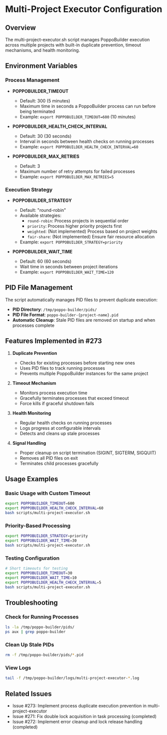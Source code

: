 # Multi-Project Executor Configuration

## Overview

The multi-project-executor.sh script manages PoppoBuilder execution across multiple projects with built-in duplicate prevention, timeout mechanisms, and health monitoring.

## Environment Variables

### Process Management

- **POPPOBUILDER_TIMEOUT**
  - Default: 300 (5 minutes)
  - Maximum time in seconds a PoppoBuilder process can run before being terminated
  - Example: `export POPPOBUILDER_TIMEOUT=600` (10 minutes)

- **POPPOBUILDER_HEALTH_CHECK_INTERVAL**
  - Default: 30 (30 seconds)
  - Interval in seconds between health checks on running processes
  - Example: `export POPPOBUILDER_HEALTH_CHECK_INTERVAL=60`

- **POPPOBUILDER_MAX_RETRIES**
  - Default: 3
  - Maximum number of retry attempts for failed processes
  - Example: `export POPPOBUILDER_MAX_RETRIES=5`

### Execution Strategy

- **POPPOBUILDER_STRATEGY**
  - Default: "round-robin"
  - Available strategies:
    - `round-robin`: Process projects in sequential order
    - `priority`: Process higher priority projects first
    - `weighted`: (Not implemented) Process based on project weights
    - `fair-share`: (Not implemented) Ensure fair resource allocation
  - Example: `export POPPOBUILDER_STRATEGY=priority`

- **POPPOBUILDER_WAIT_TIME**
  - Default: 60 (60 seconds)
  - Wait time in seconds between project iterations
  - Example: `export POPPOBUILDER_WAIT_TIME=120`

## PID File Management

The script automatically manages PID files to prevent duplicate execution:

- **PID Directory**: `/tmp/poppo-builder/pids/`
- **PID File Format**: `poppo-builder-{project-name}.pid`
- **Automatic Cleanup**: Stale PID files are removed on startup and when processes complete

## Features Implemented in #273

1. **Duplicate Prevention**
   - Checks for existing processes before starting new ones
   - Uses PID files to track running processes
   - Prevents multiple PoppoBuilder instances for the same project

2. **Timeout Mechanism**
   - Monitors process execution time
   - Gracefully terminates processes that exceed timeout
   - Force kills if graceful shutdown fails

3. **Health Monitoring**
   - Regular health checks on running processes
   - Logs progress at configurable intervals
   - Detects and cleans up stale processes

4. **Signal Handling**
   - Proper cleanup on script termination (SIGINT, SIGTERM, SIGQUIT)
   - Removes all PID files on exit
   - Terminates child processes gracefully

## Usage Examples

### Basic Usage with Custom Timeout
```bash
export POPPOBUILDER_TIMEOUT=600
export POPPOBUILDER_HEALTH_CHECK_INTERVAL=60
bash scripts/multi-project-executor.sh
```

### Priority-Based Processing
```bash
export POPPOBUILDER_STRATEGY=priority
export POPPOBUILDER_WAIT_TIME=30
bash scripts/multi-project-executor.sh
```

### Testing Configuration
```bash
# Short timeouts for testing
export POPPOBUILDER_TIMEOUT=30
export POPPOBUILDER_WAIT_TIME=10
export POPPOBUILDER_HEALTH_CHECK_INTERVAL=5
bash scripts/multi-project-executor.sh
```

## Troubleshooting

### Check for Running Processes
```bash
ls -la /tmp/poppo-builder/pids/
ps aux | grep poppo-builder
```

### Clean Up Stale PIDs
```bash
rm -f /tmp/poppo-builder/pids/*.pid
```

### View Logs
```bash
tail -f /tmp/poppo-builder/logs/multi-project-executor-*.log
```

## Related Issues

- Issue #273: Implement process duplicate execution prevention in multi-project-executor
- Issue #271: Fix double lock acquisition in task processing (completed)
- Issue #272: Implement error cleanup and lock release handling (completed)